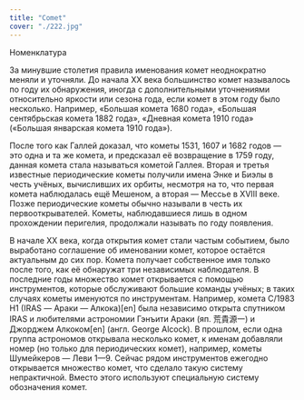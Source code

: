 ```yaml
---
title: "Comet"
cover: "./222.jpg"
---
```


Номенклатура

За минувшие столетия правила именования комет неоднократно меняли и уточняли. До начала XX века большинство комет называлось по году их обнаружения, иногда с дополнительными уточнениями относительно яркости или сезона года, если комет в этом году было несколько. Например, «Большая комета 1680 года», «Большая сентябрьская комета 1882 года», «Дневная комета 1910 года» («Большая январская комета 1910 года»).

После того как Галлей доказал, что кометы 1531, 1607 и 1682 годов — это одна и та же комета, и предсказал её возвращение в 1759 году, данная комета стала называться кометой Галлея. Вторая и третья известные периодические кометы получили имена Энке и Биэлы в честь учёных, вычисливших их орбиты, несмотря на то, что первая комета наблюдалась ещё Мешеном, а вторая — Мессье в XVIII веке. Позже периодические кометы обычно называли в честь их первооткрывателей. Кометы, наблюдавшиеся лишь в одном прохождении перигелия, продолжали называть по году появления.

В начале XX века, когда открытия комет стали частым событием, было выработано соглашение об именовании комет, которое остаётся актуальным до сих пор. Комета получает собственное имя только после того, как её обнаружат три независимых наблюдателя. В последние годы множество комет открывается с помощью инструментов, которые обслуживают большие команды учёных; в таких случаях кометы именуются по инструментам. Например, комета C/1983 H1 (IRAS — Араки — Алкока)[en] была независимо открыта спутником IRAS и любителями астрономии Гэнъити Араки (яп. 荒貴源一) и Джорджем Алкоком[en] (англ. George Alcock). В прошлом, если одна группа астрономов открывала несколько комет, к именам добавляли номер (но только для периодических комет), например, кометы Шумейкеров — Леви 1—9. Сейчас рядом инструментов ежегодно открывается множество комет, что сделало такую систему непрактичной. Вместо этого используют специальную систему обозначения комет.
